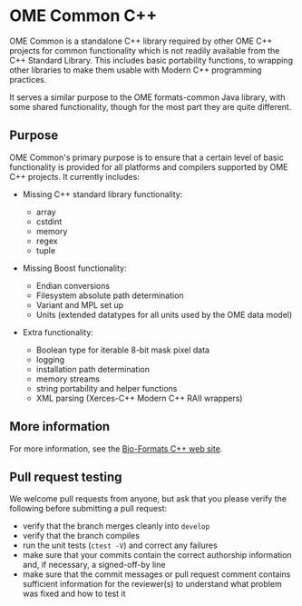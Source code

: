 # OME Common C++

OME Common is a standalone C++ library required by other OME C++
projects for common functionality which is not readily available from
the C++ Standard Library.  This includes basic portability functions,
to wrapping other libraries to make them usable with Modern C++
programming practices.

It serves a similar purpose to the OME formats-common Java library,
with some shared functionality, though for the most part they are
quite different.


Purpose
-------

OME Common's primary purpose is to ensure that a certain level of
basic functionality is provided for all platforms and compilers
supported by OME C++ projects.  It currently includes:

- Missing C++ standard library functionality:

  * array
  * cstdint
  * memory
  * regex
  * tuple

- Missing Boost functionality:

  * Endian conversions
  * Filesystem absolute path determination
  * Variant and MPL set up
  * Units (extended datatypes for all units used by the OME data
    model)

- Extra functionality:

  * Boolean type for iterable 8-bit mask pixel data
  * logging
  * installation path determination
  * memory streams
  * string portability and helper functions
  * XML parsing (Xerces-C++ Modern C++ RAII wrappers)


More information
----------------

For more information, see the [Bio-Formats C++ web
site](http://www.openmicroscopy.org/site/support/bio-formats5.2/developers/cpp/overview.html).


Pull request testing
--------------------

We welcome pull requests from anyone, but ask that you please verify the
following before submitting a pull request:

 * verify that the branch merges cleanly into ```develop```
 * verify that the branch compiles
 * run the unit tests (```ctest -V```) and correct any failures
 * make sure that your commits contain the correct authorship information and,
   if necessary, a signed-off-by line
 * make sure that the commit messages or pull request comment contains
   sufficient information for the reviewer(s) to understand what problem was
   fixed and how to test it
